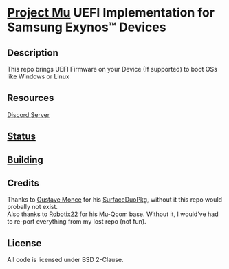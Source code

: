 # [Project Mu](https://microsoft.github.io/mu/) UEFI Implementation for Samsung Exynos™ Devices

<!-- ![Banner](https://github.com/sonic011gamer/Mu-Samsung/blob/main/Pictures/Banner.png) -->

## Description

This repo brings UEFI Firmware on your Device (If supported) to boot OSs like Windows or Linux

## Resources

[Discord Server](https://discord.gg/Dx2QgMx7Sv)

## [Status](https://github.com/sonic011gamer/Mu-Samsung/blob/main/Status.md)

## [Building](https://github.com/sonic011gamer/Mu-Samsung/blob/main/Building.md)

<!-- ## [Guides](https://github.com/sonic011gamer/UEFI-Guides/blob/main/Mu-Samsung/README.md) -->

## Credits

Thanks to [Gustave Monce](https://github.com/gus33000) for his [SurfaceDuoPkg](https://github.com/WOA-Project/SurfaceDuoPkg), without it this repo would probally not exist. <br />
Also thanks to [Robotix22](https://github.com/Robotix22) for his Mu-Qcom base. Without it, I would've had to re-port everything from my lost repo (not fun).

## License

All code is licensed under BSD 2-Clause.
